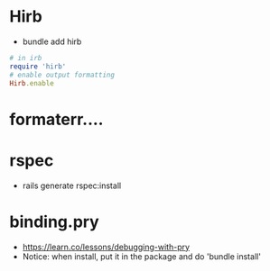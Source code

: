 # Hirb
- bundle add hirb
```ruby
# in irb
require 'hirb'
# enable output formatting
Hirb.enable
```

# formaterr....
<!-- check in the laptop -->


# rspec
- rails generate rspec:install

# binding.pry
- https://learn.co/lessons/debugging-with-pry
- Notice: when install, put it in the package and do 'bundle install'